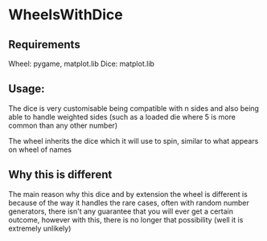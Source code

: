 # WheelsWithDice

## Requirements

Wheel: pygame, matplot.lib
Dice: matplot.lib

## Usage:

The dice is very customisable being compatible with n sides and also being able to handle weighted sides (such as a loaded die where 5 is more common than any other number)

The wheel inherits the dice which it will use to spin, similar to what appears on wheel of names

## Why this is different

The main reason why this dice and by extension the wheel is different is because of the way it handles the rare cases, often with random number generators, there isn't any guarantee that you will ever get a certain outcome, however with this, there is no longer that possibility (well it is extremely unlikely)